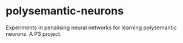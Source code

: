 # polysemantic-neurons

Experiments in penalising neural networks for learning polysemantic neurons. A P3 project.


